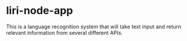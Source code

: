 # liri-node-app
This is a language recognition system that will take text input and return relevant information from several different APIs.
